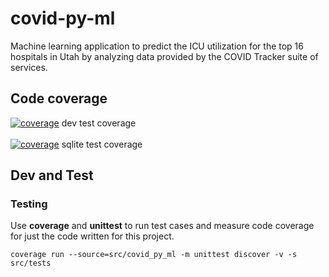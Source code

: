 # covid-py-ml

Machine learning application to predict the ICU utilization for the top 16 hospitals in Utah by analyzing data provided by the COVID Tracker suite of services.

## Code coverage

[![coverage](https://git.swilsycloud.com/covid_tracker/apps/covid-py-ml/badges/dev/coverage.svg)](https://git.swilsycloud.com/covid_tracker/apps/covid-py-ml/badges/dev)
dev test coverage   
&nbsp;  
[![coverage](https://git.swilsycloud.com/covid_tracker/apps/covid-py-ml/badges/sqlite/coverage.svg)](https://git.swilsycloud.com/covid_tracker/apps/covid-py-ml/badges/sqlite)
sqlite test coverage
  

## Dev and Test

### Testing 

Use __coverage__ and __unittest__ to run test cases and measure code coverage for just the code written for this project.  

`coverage run --source=src/covid_py_ml -m unittest discover -v -s src/tests`
